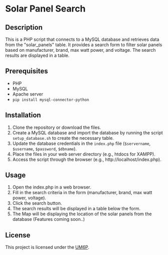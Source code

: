 # Solar Panel Search

## Description
This is a PHP script that connects to a MySQL database and retrieves data from the "solar_panels" table. It provides a search form to filter solar panels based on manufacturer, brand, max watt power, and voltage. The search results are displayed in a table.

## Prerequisites
- PHP
- MySQL
- Apache server
- `pip install mysql-connector-python`

## Installation
1. Clone the repository or download the files.
2. Create a MySQL database and import the database by running the script `setup_database.sh` to create the necessary table.
3. Update the database credentials in the `index.php` file (`$servername`, `$username`, `$password`, `$dbname`).
4. Place the files in your web server directory (e.g., htdocs for XAMPP).
5. Access the script through the browser (e.g., http://localhost/index.php).

## Usage
1. Open the index.php in a web browser.
2. Fill in the search criteria in the form (manufacturer, brand, max watt power, voltage).
3. Click the search button.
4. The search results will be displayed in a table below the form.
5. The Map will be displaying the location of the solar panels from the database (Features coming soon..)

## License
This project is licensed under the [UM6P](LICENSE).
